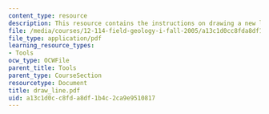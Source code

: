 ```yaml
---
content_type: resource
description: This resource contains the instructions on drawing a new line.
file: /media/courses/12-114-field-geology-i-fall-2005/a13c1d0cc8fda8df1b4c2ca9e9510817_draw_line.pdf
file_type: application/pdf
learning_resource_types:
- Tools
ocw_type: OCWFile
parent_title: Tools
parent_type: CourseSection
resourcetype: Document
title: draw_line.pdf
uid: a13c1d0c-c8fd-a8df-1b4c-2ca9e9510817
---
```

